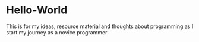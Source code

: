 # Hello-World
This is for my ideas, resource material and thoughts about programming as I start my journey as a novice programmer
